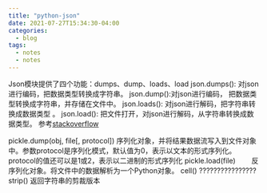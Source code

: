 ```yaml
---
title: "python-json"
date: 2021-07-27T15:34:30-04:00
categories:
  - blog
tags:
  - notes
  - notes
---
```

Json模块提供了四个功能：dumps、dump、loads、load
json.dumps(): 对json进行编码，把数据类型转换成字符串。
json.dump():对json进行编码， 把数据类型转换成字符串，并存储在文件中。
json.loads(): 对json进行解码，把字符串转换成数据类型 。
json.load(): 把文件打开，对json进行解码，从字符串转换成数据类型。
参考[stackoverflow](https://stackoverflow.com/questions/45964731/how-to-parse-hierarchy-based-on-indents-with-python)

pickle.dump(obj, file[, protocol])
序列化对象，并将结果数据流写入到文件对象中。参数protocol是序列化模式，默认值为0，表示以文本的形式序列化。protocol的值还可以是1或2，表示以二进制的形式序列化
pickle.load(file)
　　反序列化对象。将文件中的数据解析为一个Python对象。
cell()
????????????????
strip()
返回字符串的剪裁版本
